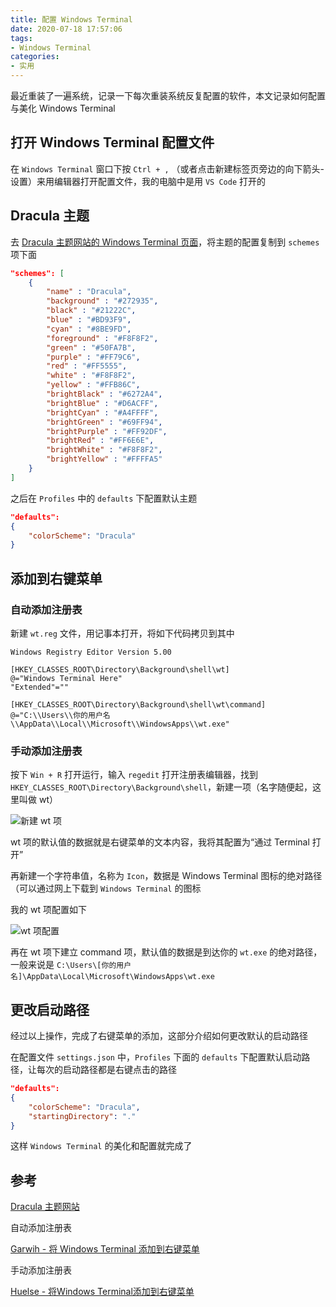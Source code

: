 ```yaml
---
title: 配置 Windows Terminal
date: 2020-07-18 17:57:06
tags:
- Windows Terminal
categories:
- 实用
---
```


最近重装了一遍系统，记录一下每次重装系统反复配置的软件，本文记录如何配置与美化 Windows Terminal
<!--more-->

## 打开 Windows Terminal 配置文件

在 `Windows Terminal` 窗口下按 `Ctrl + ,` （或者点击新建标签页旁边的向下箭头-设置）来用编辑器打开配置文件，我的电脑中是用 `VS Code` 打开的

## Dracula 主题

去 [Dracula 主题网站的 Windows Terminal 页面](https://draculatheme.com/windows-terminal)，将主题的配置复制到 `schemes` 项下面

```json
"schemes": [
    {
        "name" : "Dracula",
        "background" : "#272935",
        "black" : "#21222C",
        "blue" : "#BD93F9",
        "cyan" : "#8BE9FD",
        "foreground" : "#F8F8F2",
        "green" : "#50FA7B",
        "purple" : "#FF79C6",
        "red" : "#FF5555",
        "white" : "#F8F8F2",
        "yellow" : "#FFB86C",
        "brightBlack" : "#6272A4",
        "brightBlue" : "#D6ACFF",
        "brightCyan" : "#A4FFFF",
        "brightGreen" : "#69FF94",
        "brightPurple" : "#FF92DF",
        "brightRed" : "#FF6E6E",
        "brightWhite" : "#F8F8F2",
        "brightYellow" : "#FFFFA5"
    }
]
```

之后在 `Profiles` 中的 `defaults` 下配置默认主题

```json
"defaults":
{
    "colorScheme": "Dracula"
}
```

## 添加到右键菜单

### 自动添加注册表

新建 `wt.reg` 文件，用记事本打开，将如下代码拷贝到其中

```reg
Windows Registry Editor Version 5.00

[HKEY_CLASSES_ROOT\Directory\Background\shell\wt]
@="Windows Terminal Here"
"Extended"=""

[HKEY_CLASSES_ROOT\Directory\Background\shell\wt\command]
@="C:\\Users\\你的用户名\\AppData\\Local\\Microsoft\\WindowsApps\\wt.exe"
```

### 手动添加注册表

按下 `Win + R` 打开运行，输入 `regedit` 打开注册表编辑器，找到 `HKEY_CLASSES_ROOT\Directory\Background\shell`，新建一项（名字随便起，这里叫做 wt）

![新建 wt 项](https://s1.ax1x.com/2020/07/19/UW3rz4.png)

wt 项的默认值的数据就是右键菜单的文本内容，我将其配置为“通过 Terminal 打开”

再新建一个字符串值，名称为 `Icon`，数据是 Windows Terminal 图标的绝对路径（可以通过网上下载到 `Windows Terminal` 的图标

我的 wt 项配置如下

![wt 项配置](https://s1.ax1x.com/2020/07/19/UW82cQ.png)

再在 wt 项下建立 command 项，默认值的数据是到达你的 `wt.exe` 的绝对路径，一般来说是 `C:\Users\[你的用户名]\AppData\Local\Microsoft\WindowsApps\wt.exe`

## 更改启动路径

经过以上操作，完成了右键菜单的添加，这部分介绍如何更改默认的启动路径

在配置文件 `settings.json` 中，`Profiles` 下面的 `defaults` 下配置默认启动路径，让每次的启动路径都是右键点击的路径

```json
"defaults":
{
    "colorScheme": "Dracula",
    "startingDirectory": "."
}
```

这样 `Windows Terminal` 的美化和配置就完成了

## 参考

[Dracula 主题网站](draculatheme.com)

自动添加注册表

[Garwih - 将 Windows Terminal 添加到右键菜单](https://gist.github.com/Garwih/b4ec0d853e0f3093874e919ace7fce2f)

手动添加注册表

[Huelse - 将Windows Terminal添加到右键菜单](https://blog.csdn.net/u011532601/article/details/106305373)
